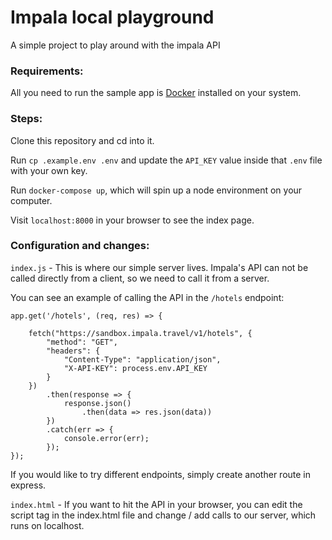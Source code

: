 # Impala local playground

A simple project to play around with the impala API

### Requirements:

All you need to run the sample app is [Docker](https://www.docker.com/get-started) installed on your system.

### Steps:

Clone this repository and cd into it.

Run `cp .example.env .env` and update the `API_KEY` value inside that  `.env` file with your own key.

Run `docker-compose up`, which will spin up a node environment on your computer.

Visit `localhost:8000` in your browser to see the index page.

### Configuration and changes:

`index.js` - This is where our simple server lives. Impala's API can not be called directly from a client, so we need to call it from a server.

You can see an example of calling the API in the `/hotels` endpoint:

```
app.get('/hotels', (req, res) => {

    fetch("https://sandbox.impala.travel/v1/hotels", {
        "method": "GET",
        "headers": {
            "Content-Type": "application/json",
            "X-API-KEY": process.env.API_KEY
        }
    })
        .then(response => {
            response.json()
                .then(data => res.json(data))
        })
        .catch(err => {
            console.error(err);
        });
});
```

If you would like to try different endpoints, simply create another route in express.

`index.html` - If you want to hit the API in your browser, you can edit the script tag in the index.html file and change / add calls to our server, which runs
on localhost. 
